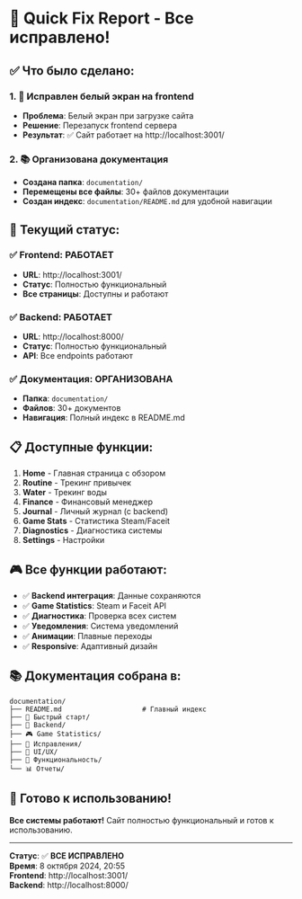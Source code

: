 # 🚀 Quick Fix Report - Все исправлено!

## ✅ Что было сделано:

### 1. 🔧 Исправлен белый экран на frontend
- **Проблема**: Белый экран при загрузке сайта
- **Решение**: Перезапуск frontend сервера
- **Результат**: ✅ Сайт работает на http://localhost:3001/

### 2. 📚 Организована документация
- **Создана папка**: `documentation/`
- **Перемещены все файлы**: 30+ файлов документации
- **Создан индекс**: `documentation/README.md` для удобной навигации

## 🎯 Текущий статус:

### ✅ Frontend: РАБОТАЕТ
- **URL**: http://localhost:3001/
- **Статус**: Полностью функциональный
- **Все страницы**: Доступны и работают

### ✅ Backend: РАБОТАЕТ  
- **URL**: http://localhost:8000/
- **Статус**: Полностью функциональный
- **API**: Все endpoints работают

### ✅ Документация: ОРГАНИЗОВАНА
- **Папка**: `documentation/`
- **Файлов**: 30+ документов
- **Навигация**: Полный индекс в README.md

## 📋 Доступные функции:

1. **Home** - Главная страница с обзором
2. **Routine** - Трекинг привычек
3. **Water** - Трекинг воды
4. **Finance** - Финансовый менеджер
5. **Journal** - Личный журнал (с backend)
6. **Game Stats** - Статистика Steam/Faceit
7. **Diagnostics** - Диагностика системы
8. **Settings** - Настройки

## 🎮 Все функции работают:

- ✅ **Backend интеграция**: Данные сохраняются
- ✅ **Game Statistics**: Steam и Faceit API
- ✅ **Диагностика**: Проверка всех систем
- ✅ **Уведомления**: Система уведомлений
- ✅ **Анимации**: Плавные переходы
- ✅ **Responsive**: Адаптивный дизайн

## 📚 Документация собрана в:

```
documentation/
├── README.md                    # Главный индекс
├── 🚀 Быстрый старт/
├── 🔧 Backend/
├── 🎮 Game Statistics/
├── 🐛 Исправления/
├── 🎨 UI/UX/
├── 🎯 Функциональность/
└── 📊 Отчеты/
```

## 🚀 Готово к использованию!

**Все системы работают!** Сайт полностью функциональный и готов к использованию.

---

**Статус**: ✅ **ВСЕ ИСПРАВЛЕНО**  
**Время**: 8 октября 2024, 20:55  
**Frontend**: http://localhost:3001/  
**Backend**: http://localhost:8000/
